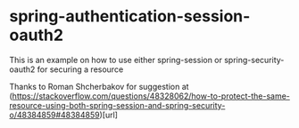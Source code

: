 # spring-authentication-session-oauth2
This is an example on how to use either spring-session or spring-security-oauth2 for securing a resource

Thanks to Roman Shcherbakov for suggestion at (https://stackoverflow.com/questions/48328062/how-to-protect-the-same-resource-using-both-spring-session-and-spring-security-o/48384859#48384859)[url]
